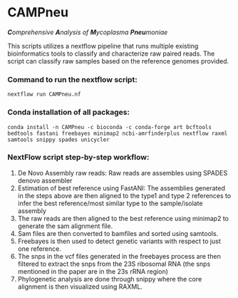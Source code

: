 # CAMPneu
***C**omprehensive **A**nalysis of **M**ycoplasma **Pneu**moniae*

This scripts utilizes a nextflow pipeline that runs multiple existing bioinformatics tools to classify and characterize raw paired reads. The script can classify raw samples based on the reference genomes provided. 

### Command to run the nextflow script:
```
nextflow run CAMPneu.nf
```

### Conda installation of all packages:
```
conda install -n CAMPneu -c bioconda -c conda-forge art bcftools bedtools fastani freebayes minimap2 ncbi-amrfinderplus nextflow raxml samtools snippy spades unicycler 
```

### NextFlow script step-by-step workflow:
1.	De Novo Assembly raw reads: Raw reads are assembles using SPADES denovo assembler
2.	Estimation of best reference using FastANI: The assemblies generated in the steps above are then aligned to the type1 and type 2 references to infer the best reference/most similar type to the sample/isolate assembly
3.	The raw reads are then aligned to the best reference using minimap2 to generate the sam alignment file. 
4.	Sam files are then converted to bamfiles and sorted using samtools.
5.	Freebayes is then used to detect genetic variants with respect to just one reference. 
6.	The snps in the vcf files generated in the freebayes process are then filtered to extract the snps from the 23S ribosomal RNA (the snps mentioned in the paper are in the 23s rRNA region)
7.	Phylogenetic analysis are done through snippy where the core alignment is then visualized using RAXML.

